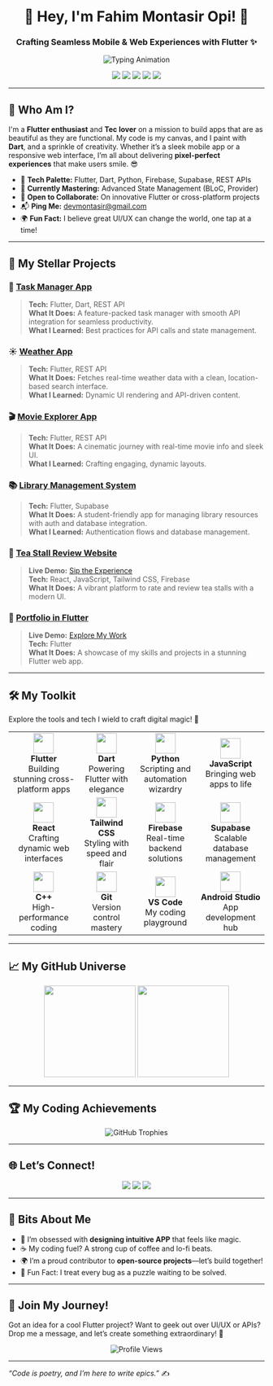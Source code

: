 <!-- Animated Header -->
<h1 align="center">👋 Hey, I'm Fahim Montasir Opi! 🚀</h1>
<h3 align="center">Crafting Seamless Mobile & Web Experiences with Flutter ✨</h3>

<!-- Dynamic Typing SVG -->
<p align="center">
  <img src="https://readme-typing-svg.herokuapp.com?font=JetBrains+Mono&size=20&pause=800&color=0AF745&center=true&vCenter=true&width=600&lines=Flutter+Wizard+%7C+UI/UX+Dreamer;Building+Apps+That+Spark+Joy;Code,+Coffee,+and+Creativity;Turning+Ideas+Into+Reality" alt="Typing Animation" />
</p>

<!-- Tech Stack Badges -->
<p align="center">
  <a href="https://flutter.dev/"><img src="https://img.shields.io/badge/Flutter-02569B?style=for-the-badge&logo=flutter&logoColor=white&color=1E90FF"/></a>
  <a href="https://dart.dev/"><img src="https://img.shields.io/badge/Dart-0175C2?style=for-the-badge&logo=dart&logoColor=white&color=00BFFF"/></a>
  <a href="https://reactjs.org/"><img src="https://img.shields.io/badge/React-61DAFB?style=for-the-badge&logo=react&logoColor=23272F"/></a>
  <a href="https://tailwindcss.com/"><img src="https://img.shields.io/badge/Tailwind_CSS-38B2AC?style=for-the-badge&logo=tailwind-css&logoColor=white"/></a>
  <a href="https://isocpp.org/"><img src="https://img.shields.io/badge/C++-00599C?style=for-the-badge&logo=c%2B%2B&logoColor=white&color=4682B4"/></a>
</p>

---

## 🌌 Who Am I?
I'm a **Flutter enthusiast** and **Tec lover** on a mission to build apps that are as beautiful as they are functional. My code is my canvas, and I paint with **Dart**, and a sprinkle of creativity. Whether it’s a sleek mobile app or a responsive web interface, I’m all about delivering **pixel-perfect experiences** that make users smile. 😎

- 🎨 **Tech Palette:** Flutter, Dart, Python, Firebase, Supabase, REST APIs  
- 🌱 **Currently Mastering:** Advanced State Management (BLoC, Provider)  
- 🤝 **Open to Collaborate:** On innovative Flutter or cross-platform projects  
- 📬 **Ping Me:** [devmontasir@gmail.com](mailto:devmontasir@gmail.com)  
- 🌍 **Fun Fact:** I believe great UI/UX can change the world, one tap at a time!  

---

## 🚀 My Stellar Projects

### 🌟 [Task Manager App](https://github.com/MontasirOpi/task-manager-app-flutter)  
> **Tech:** Flutter, Dart, REST API  
> **What It Does:** A feature-packed task manager with smooth API integration for seamless productivity.  
> **What I Learned:** Best practices for API calls and state management.  

### ☀️ [Weather App](https://github.com/MontasirOpi/weather-app-using-flutter)  
> **Tech:** Flutter, REST API  
> **What It Does:** Fetches real-time weather data with a clean, location-based search interface.  
> **What I Learned:** Dynamic UI rendering and API-driven content.  

### 🎬 [Movie Explorer App](https://github.com/MontasirOpi/tmdb_move_app)  
> **Tech:** Flutter, REST API  
> **What It Does:** A cinematic journey with real-time movie info and sleek UI.  
> **What I Learned:** Crafting engaging, dynamic layouts.  

### 📚 [Library Management System](https://github.com/MontasirOpi/library_management_system)  
> **Tech:** Flutter, Supabase  
> **What It Does:** A student-friendly app for managing library resources with auth and database integration.  
> **What I Learned:** Authentication flows and database management.  

### 🍵 [Tea Stall Review Website](https://github.com/MontasirOpi/TEA-STALL-REVIEW)  
> **Live Demo:** [Sip the Experience](https://teastallbd.netlify.app/)  
> **Tech:** React, JavaScript, Tailwind CSS, Firebase  
> **What It Does:** A vibrant platform to rate and review tea stalls with a modern UI.  

### 💼 [Portfolio in Flutter](https://github.com/MontasirOpi/portfolio_flutter)  
> **Live Demo:** [Explore My Work](https://opiwebapp.vercel.app/)  
> **Tech:** Flutter  
> **What It Does:** A showcase of my skills and projects in a stunning Flutter web app.  

---

## 🛠 My Toolkit
Explore the tools and tech I wield to craft digital magic! 🚀

<div align="center">
  <table>
    <tr>
      <td align="center">
        <img src="https://img.icons8.com/color/48/000000/flutter.png" width="40"/>
        <br><strong>Flutter</strong><br>Building stunning cross-platform apps
      </td>
      <td align="center">
        <img src="https://img.icons8.com/color/48/000000/dart.png" width="40"/>
        <br><strong>Dart</strong><br>Powering Flutter with elegance
      </td>
      <td align="center">
        <img src="https://img.icons8.com/color/48/000000/python.png" width="40"/>
        <br><strong>Python</strong><br>Scripting and automation wizardry
      </td>
      <td align="center">
        <img src="https://img.icons8.com/color/48/000000/javascript.png" width="40"/>
        <br><strong>JavaScript</strong><br>Bringing web apps to life
      </td>
    </tr>
    <tr>
      <td align="center">
        <img src="https://img.icons8.com/color/48/000000/react-native.png" width="40"/>
        <br><strong>React</strong><br>Crafting dynamic web interfaces
      </td>
      <td align="center">
        <img src="https://img.icons8.com/color/48/000000/tailwindcss.png" width="40"/>
        <br><strong>Tailwind CSS</strong><br>Styling with speed and flair
      </td>
      <td align="center">
        <img src="https://img.icons8.com/color/48/000000/firebase.png" width="40"/>
        <br><strong>Firebase</strong><br>Real-time backend solutions
      </td>
      <td align="center">
        <img src="https://img.icons8.com/color/48/000000/database.png" width="40"/>
        <br><strong>Supabase</strong><br>Scalable database management
      </td>
    </tr>
    <tr>
      <td align="center">
        <img src="https://img.icons8.com/color/48/000000/c-plus-plus-logo.png" width="40"/>
        <br><strong>C++</strong><br>High-performance coding
      </td>
      <td align="center">
        <img src="https://img.icons8.com/color/48/000000/git.png" width="40"/>
        <br><strong>Git</strong><br>Version control mastery
      </td>
      <td align="center">
        <img src="https://img.icons8.com/color/48/000000/visual-studio.png" width="40"/>
        <br><strong>VS Code</strong><br>My coding playground
      </td>
      <td align="center">
        <img src="https://img.icons8.com/color/48/000000/android-studio--v3.png" width="40"/>
        <br><strong>Android Studio</strong><br>App development hub
      </td>
    </tr>
  </table>
</div>

---

## 📈 My GitHub Universe
<p align="center">
  <img src="https://github-readme-stats.vercel.app/api?username=MontasirOpi&show_icons=true&theme=radical&hide_border=true" height="180"/>
  <img src="https://github-readme-stats.vercel.app/api/top-langs/?username=MontasirOpi&layout=compact&theme=radical&hide_border=true" height="180"/>
</p>

---

## 🏆 My Coding Achievements
<p align="center">
  <img src="https://github-profile-trophy.vercel.app/?username=MontasirOpi&theme=radical&no-frame=true&column=7" alt="GitHub Trophies" />
</p>

---

## 🌐 Let’s Connect!
<p align="center">
  <a href="https://www.linkedin.com/in/fahim-montasir-opi/"><img src="https://img.shields.io/badge/LinkedIn-0077B5?style=for-the-badge&logo=linkedin&logoColor=white&color=0A66C2"/></a>
  <a href="https://opiwebapp.vercel.app/"><img src="https://img.shields.io/badge/Portfolio-4285F4?style=for-the-badge&logo=google-chrome&logoColor=white&color=1E90FF"/></a>
  <a href="https://www.facebook.com/montasiropi/"><img src="https://img.shields.io/badge/Facebook-1877F2?style=for-the-badge&logo=facebook&logoColor=white&color=4267B2"/></a>
</p>

---

## 🎉 Bits About Me
- 🎨 I’m obsessed with **designing intuitive APP** that feels like magic.  
- ☕ My coding fuel? A strong cup of coffee and lo-fi beats.  
- 🌍 I’m a proud contributor to **open-source projects**—let’s build together!  
- 🧩 Fun Fact: I treat every bug as a puzzle waiting to be solved.  

---

## 📢 Join My Journey!
Got an idea for a cool Flutter project? Want to geek out over UI/UX or APIs? Drop me a message, and let’s create something extraordinary! 🚀

<p align="center">
  <img src="https://komarev.com/ghpvc/?username=MontasirOpi&style=flat-square&color=0AF745" alt="Profile Views" />
</p>

---

*“Code is poetry, and I’m here to write epics.”* ✍️
